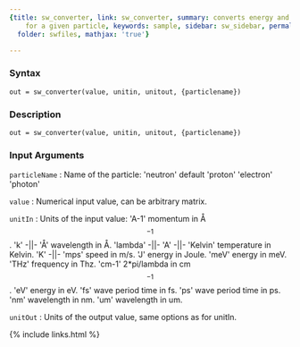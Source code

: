 ```yaml
---
{title: sw_converter, link: sw_converter, summary: converts energy and momentum units
    for a given particle, keywords: sample, sidebar: sw_sidebar, permalink: sw_converter.html,
  folder: swfiles, mathjax: 'true'}

---
```

  
### Syntax
  
`out = sw_converter(value, unitin, unitout, {particlename}) `
  
### Description
  
`out = sw_converter(value, unitin, unitout, {particlename}) `
  
### Input Arguments
  
`particleName`
: Name of the particle:
      'neutron'   default
      'proton'
      'electron'
      'photon'
  
`value`
: Numerical input value, can be arbitrary matrix.
  
`unitIn`
: Units of the input value:
      'A-1'       momentum in Å$$^{-1}$$.
      'k'         -||-
      'Å'  wavelength in Å.
      'lambda'    -||-
      'A'         -||-
      'Kelvin'    temperature in Kelvin.
      'K'         -||-
      'mps'       speed in m/s.
      'J'         energy in Joule.
      'meV'       energy in meV.
      'THz'       frequency in Thz.
      'cm-1'      2*pi/lambda in cm$$^{-1}$$.
      'eV'        energy in eV.
      'fs'        wave period time in fs.
      'ps'        wave period time in ps.
      'nm'        wavelength in nm.
      'um'        wavelength in um.
  
`unitOut`
: Units of the output value, same options as for unitIn.
 

{% include links.html %}
